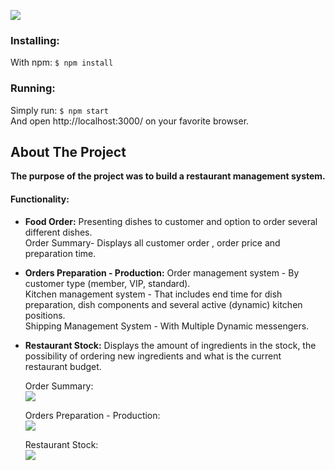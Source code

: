 ![](https://github.com/dorlevi121/Restaurant-management-system/blob/master/readme-images/2.jpg)

### Installing:
With npm: `$ npm install `
### Running:
Simply run: `$ npm start `  
And open http://localhost:3000/ on your favorite browser.
## About The Project
**The purpose of the project was to build a restaurant management system.**

#### Functionality:  
- **Food Order:**
Presenting dishes to customer and option to order several different dishes.  
Order Summary- Displays all customer order , order price and preparation time.

- **Orders Preparation - Production:**
Order management system - By customer type (member, VIP, standard).  
Kitchen management system - That includes end time for dish preparation, dish components and several active (dynamic) kitchen positions.  
Shipping Management System - With Multiple Dynamic messengers.

- **Restaurant Stock:**
Displays the amount of ingredients in the stock, the possibility of ordering new ingredients and what is the current restaurant budget.  
  
  Order Summary:    
![](https://github.com/dorlevi121/Restaurant-management-system/blob/master/readme-images/3.jpg)
   
  Orders Preparation - Production:  
![](https://github.com/dorlevi121/Restaurant-management-system/blob/master/readme-images/Webp.net-gifmaker.gif)

  Restaurant Stock:  
![](https://github.com/dorlevi121/Restaurant-management-system/blob/master/readme-images/rsz_19.jpg)
